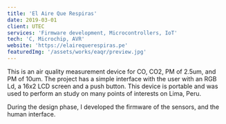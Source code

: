 ```yaml
---
title: 'El Aire Que Respiras'
date: 2019-03-01
client: UTEC
services: 'Firmware development, Microcontrollers, IoT'
tech: 'C, Microchip, AVR'
website: 'https://elairequerespiras.pe'
featuredImg: '/assets/works/eaqr/preview.jpg'
---
```


This is an air quality measurement device for CO, CO2, PM of 2.5um, and PM of 10um. The project has a simple interface with the user with an RGB Ld, a 16x2 LCD screen and a push button. This device is portable and was used to perform an study on many points of interests on Lima, Peru. 

During the design phase, I developed the firmware of the sensors, and the human interface.
